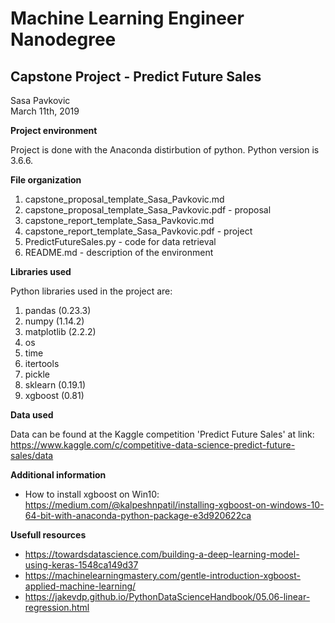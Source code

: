 # Machine Learning Engineer Nanodegree
## Capstone Project - Predict Future Sales

Sasa Pavkovic  
March 11th, 2019

**Project environment**

Project is done with the Anaconda distirbution of python. Python version is 3.6.6.

**File organization**
1. capstone_proposal_template_Sasa_Pavkovic.md
2. capstone_proposal_template_Sasa_Pavkovic.pdf - proposal 
3. capstone_report_template_Sasa_Pavkovic.md
4. capstone_report_template_Sasa_Pavkovic.pdf - project
5. PredictFutureSales.py - code for data retrieval
6. README.md - description of the environment

**Libraries used**

Python libraries used in the project are:
1. pandas (0.23.3)
2. numpy (1.14.2)
3. matplotlib (2.2.2)
4. os 
5. time 
6. itertools
7. pickle
8. sklearn (0.19.1)
9. xgboost (0.81)

**Data used**

Data can be found at the Kaggle competition 'Predict Future Sales' at link: https://www.kaggle.com/c/competitive-data-science-predict-future-sales/data

**Additional information**

* How to install xgboost on Win10: https://medium.com/@kalpeshnpatil/installing-xgboost-on-windows-10-64-bit-with-anaconda-python-package-e3d920622ca

**Usefull resources**
* https://towardsdatascience.com/building-a-deep-learning-model-using-keras-1548ca149d37
* https://machinelearningmastery.com/gentle-introduction-xgboost-applied-machine-learning/
* https://jakevdp.github.io/PythonDataScienceHandbook/05.06-linear-regression.html